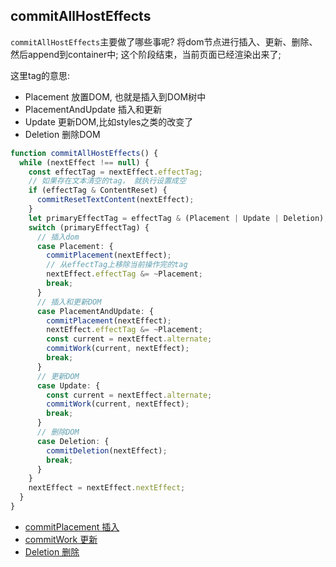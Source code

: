 ## commitAllHostEffects

`commitAllHostEffects`主要做了哪些事呢? 将dom节点进行插入、更新、删除、然后append到container中;
这个阶段结束，当前页面已经渲染出来了;

这里tag的意思:

- Placement 放置DOM, 也就是插入到DOM树中
- PlacementAndUpdate 插入和更新
- Update 更新DOM,比如styles之类的改变了
- Deletion 删除DOM

```typescript
function commitAllHostEffects() {
  while (nextEffect !== null) {
    const effectTag = nextEffect.effectTag;
    // 如果存在文本清空的tag， 就执行设置成空
    if (effectTag & ContentReset) {
      commitResetTextContent(nextEffect);
    }
    let primaryEffectTag = effectTag & (Placement | Update | Deletion);
    switch (primaryEffectTag) {
      // 插入dom
      case Placement: {
        commitPlacement(nextEffect);
        // 从effectTag上移除当前操作完的tag
        nextEffect.effectTag &= ~Placement;
        break;
      }
      // 插入和更新DOM
      case PlacementAndUpdate: {
        commitPlacement(nextEffect);
        nextEffect.effectTag &= ~Placement;
        const current = nextEffect.alternate;
        commitWork(current, nextEffect);
        break;
      }
      // 更新DOM
      case Update: {
        const current = nextEffect.alternate;
        commitWork(current, nextEffect);
        break;
      }
      // 删除DOM
      case Deletion: {
        commitDeletion(nextEffect);
        break;
      }
    }
    nextEffect = nextEffect.nextEffect;
  }
}
```

- [commitPlacement 插入](/framework/react/16.8.6/q14-2-1)
- [commitWork 更新](/framework/react/16.8.6/q14-2-2)
- [Deletion 删除](/framework/react/16.8.6/q14-2-3)

